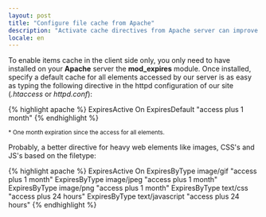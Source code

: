 ```yaml
---
layout: post
title: "Configure file cache from Apache"
description: "Activate cache directives from Apache server can improve the loading perfornance"
locale: en
---
```


To enable items cache in the client side only, you only need to have installed on your **Apache** server the **mod_expires** module. Once installed, specify a default cache for all elements accessed by our server is as easy as typing the following directive in the httpd configuration of our site (<em>.htaccess</em> or <em>httpd.conf</em>):

{% highlight apache %}
ExpiresActive On
ExpiresDefault "access plus 1 month"
{% endhighlight %}

<sub>* One month expiration since the access for all elements.</sub>

 Probably, a better directive for heavy web elements like images, CSS's and JS's based on the filetype:

{% highlight apache %}
ExpiresActive On
ExpiresByType image/gif "access plus 1 month"
ExpiresByType image/jpeg "access plus 1 month"
ExpiresByType image/png "access plus 1 month"
ExpiresByType text/css "access plus 24 hours"
ExpiresByType text/javascript "access plus 24 hours"
{% endhighlight %}
